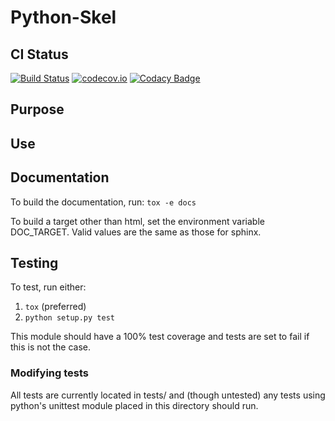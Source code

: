 # Python-Skel

## CI Status

[![Build Status](https://travis-ci.org/spresse1/Python-Skel.svg?branch=master)](https://travis-ci.org/spresse1/Python-Skel)
[![codecov.io](https://codecov.io/github/spresse1/Python-Skel/coverage.svg?branch=master)](https://codecov.io/github/spresse1/Python-Skel?branch=master)
[![Codacy Badge](https://api.codacy.com/project/badge/grade/bdc343b447df40d895be50b251fee31e)](https://www.codacy.com/app/steve_7/Python-Skel)

## Purpose

## Use

## Documentation
To build the documentation, run:
`tox -e docs`

To build a target other than html, set the environment variable DOC_TARGET.  Valid values are the same as those for sphinx.

## Testing
To test, run either:

1. `tox` (preferred)
2. `python setup.py test`

This module should have a 100% test coverage and tests are set to fail if this is not the case.

### Modifying tests

All tests are currently located in tests/ and (though untested) any tests using python's unittest module placed in this directory should run.


